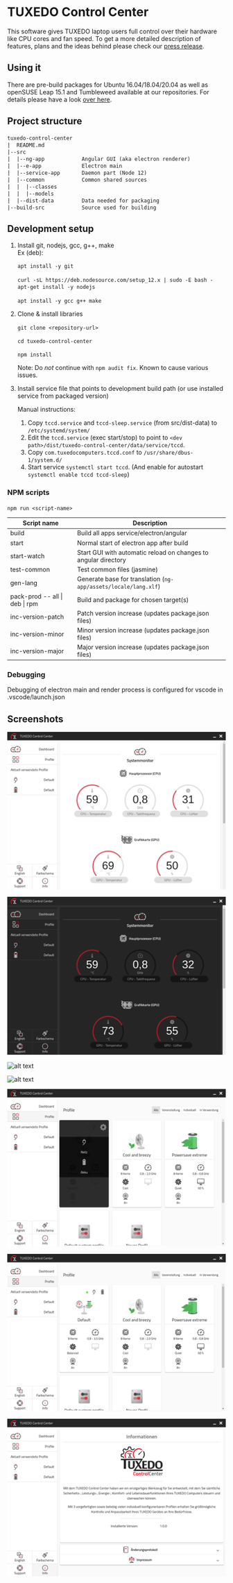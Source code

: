 # TUXEDO Control Center

This software gives TUXEDO laptop users full control over their hardware like CPU cores and fan speed. To get a more detailed description of features, plans and the ideas behind please check our [press release](https://www.tuxedocomputers.com/en/Infos/News/Everything-under-control-with-the-TUXEDO-Control-Center.tuxedo).

## Using it

There are pre-build packages for Ubuntu 16.04/18.04/20.04 as well as openSUSE Leap 15.1 and Tumbleweed available at our repositories. For details please have a look [over here](https://www.tuxedocomputers.com/de/Infos/Hilfe-und-Support/Anleitungen/TUXEDO-Software-Paketquellen-hinzufuegen.tuxedo).

## Project structure

```
tuxedo-control-center
|  README.md
|--src
|  |--ng-app            Angular GUI (aka electron renderer)
|  |--e-app             Electron main
|  |--service-app       Daemon part (Node 12)
|  |--common            Common shared sources
|  |  |--classes
|  |  |--models
|  |--dist-data         Data needed for packaging
|--build-src            Source used for building
```

## Development setup

1. Install git, nodejs, gcc, g++, make \
   Ex (deb):
   ```
   apt install -y git

   curl -sL https://deb.nodesource.com/setup_12.x | sudo -E bash -
   apt-get install -y nodejs

   apt install -y gcc g++ make
   ```
2. Clone & install libraries

   `git clone <repository-url>`

   `cd tuxedo-control-center`

   `npm install`

   Note: Do *not* continue with `npm audit fix`. Known to cause various issues.

3. Install service file that points to development build path (or use installed service from packaged version)
   
   Manual instructions:
   1. Copy `tccd.service` and `tccd-sleep.service` (from src/dist-data) to `/etc/systemd/system/`
   2. Edit the `tccd.service` (exec start/stop) to point to `<dev path>/dist/tuxedo-control-center/data/service/tccd`.
   3. Copy `com.tuxedocomputers.tccd.conf` to `/usr/share/dbus-1/system.d/`
   4. Start service `systemctl start tccd`. (And enable for autostart `systemctl enable tccd tccd-sleep`)

### NPM scripts 
`npm run <script-name>`

| Script name                    | Description                                                     |
| ------------------------------ | --------------------------------------------------------------- |
| build                          | Build all apps service/electron/angular                         |
| start                          | Normal start of electron app after build                        |
| start-watch                    | Start GUI with automatic reload on changes to angular directory |
| test-common                    | Test common files (jasmine)                                     |
| gen-lang                       | Generate base for translation (`ng-app/assets/locale/lang.xlf`) |
| pack-prod -- all \| deb \| rpm | Build and package for chosen target(s)                          |
| inc-version-patch              | Patch version increase (updates package.json files)             |
| inc-version-minor              | Minor version increase (updates package.json files)             |
| inc-version-major              | Major version increase (updates package.json files)             |

### Debugging
Debugging of electron main and render process is configured for vscode in .vscode/launch.json

## Screenshots
![alt text](screenshots/Systemmonitor_TCC.png "")

![alt text](screenshots/DarkTheme_TCC.png "")

![alt text](screenshots/lüftersteuerung_TCC.png "")

![alt text](screenshots/Lüftersteuerung_2_TCC.png "")

![alt text](screenshots/Akku_Netz_TCC.png "")

![alt text](screenshots/Profile_TCC.png "")

![alt text](screenshots/ControlCenter_TCC.png "")
